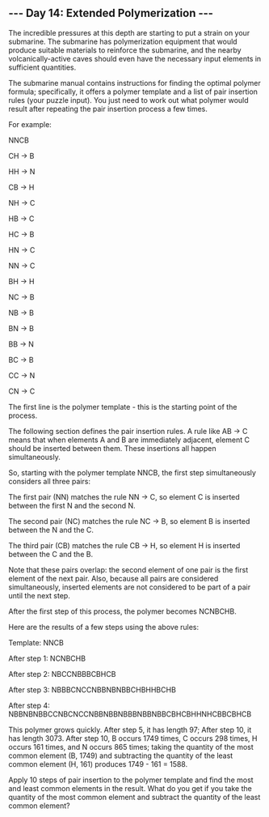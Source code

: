 ## --- Day 14: Extended Polymerization ---

The incredible pressures at this depth are starting to put a strain on your submarine. The submarine has polymerization equipment that would produce suitable materials to reinforce the submarine, and the nearby volcanically-active caves should even have the necessary input elements in sufficient quantities.



The submarine manual contains instructions for finding the optimal polymer formula; specifically, it offers a polymer template and a list of pair insertion rules (your puzzle input). You just need to work out what polymer would result after repeating the pair insertion process a few times.



For example:



NNCB



CH -> B

HH -> N

CB -> H

NH -> C

HB -> C

HC -> B

HN -> C

NN -> C

BH -> H

NC -> B

NB -> B

BN -> B

BB -> N

BC -> B

CC -> N

CN -> C

The first line is the polymer template - this is the starting point of the process.



The following section defines the pair insertion rules. A rule like AB -> C means that when elements A and B are immediately adjacent, element C should be inserted between them. These insertions all happen simultaneously.



So, starting with the polymer template NNCB, the first step simultaneously considers all three pairs:



The first pair (NN) matches the rule NN -> C, so element C is inserted between the first N and the second N.

The second pair (NC) matches the rule NC -> B, so element B is inserted between the N and the C.

The third pair (CB) matches the rule CB -> H, so element H is inserted between the C and the B.

Note that these pairs overlap: the second element of one pair is the first element of the next pair. Also, because all pairs are considered simultaneously, inserted elements are not considered to be part of a pair until the next step.



After the first step of this process, the polymer becomes NCNBCHB.



Here are the results of a few steps using the above rules:



Template:     NNCB

After step 1: NCNBCHB

After step 2: NBCCNBBBCBHCB

After step 3: NBBBCNCCNBBNBNBBCHBHHBCHB

After step 4: NBBNBNBBCCNBCNCCNBBNBBNBBBNBBNBBCBHCBHHNHCBBCBHCB

This polymer grows quickly. After step 5, it has length 97; After step 10, it has length 3073. After step 10, B occurs 1749 times, C occurs 298 times, H occurs 161 times, and N occurs 865 times; taking the quantity of the most common element (B, 1749) and subtracting the quantity of the least common element (H, 161) produces 1749 - 161 = 1588.



Apply 10 steps of pair insertion to the polymer template and find the most and least common elements in the result. What do you get if you take the quantity of the most common element and subtract the quantity of the least common element?